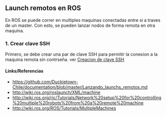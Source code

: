 ## Launch remotos en ROS
En ROS se puede correr en multiples maquinas conectadas entre si a traves de un master. Con esto, se pueden lanzar nodos de forma remota en otra maquina.

### 1. Crear clave SSH
Primero, se debe crear una par de clave SSH para permitir la conexion a la maquina remota sin contrseña. ver [Creacion de clave SSH](https://github.com/JavierUR/Documentacion_varia/blob/master/Linux/clave_ssh.md)

#### Links/Referencias
* https://github.com/Duckietown-Chile/documentation/blob/master/Lanzando_launchs_remotos.md
* http://wiki.ros.org/roslaunch/XML/machine
* http://wiki.ros.org/ric/Tutorials/Network%20setup%20for%20controlling%20multiple%20robots%20from%20a%20remote%20machine
* http://wiki.ros.org/ROS/Tutorials/MultipleMachines
